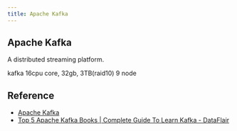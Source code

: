 ```yaml
---
title: Apache Kafka
---
```


## Apache Kafka
A distributed streaming platform.



kafka
16cpu core, 32gb, 3TB(raid10)
9 node

## Reference
* [Apache Kafka](https://kafka.apache.org/)
* [Top 5 Apache Kafka Books \| Complete Guide To Learn Kafka \- DataFlair](https://data-flair.training/blogs/apache-kafka-books/)
